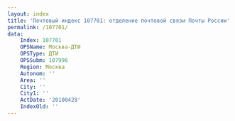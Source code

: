 ```yaml
---
layout: index
title: 'Почтовый индекс 107701: отделение почтовой связи Почты России'
permalink: /107701/
data:
    Index: 107701
    OPSName: Москва-ДТИ
    OPSType: ДТИ
    OPSSubm: 107996
    Region: Москва
    Autonom: ''
    Area: ''
    City: ''
    City1: ''
    ActDate: '20100428'
    IndexOld: ''
---
```


